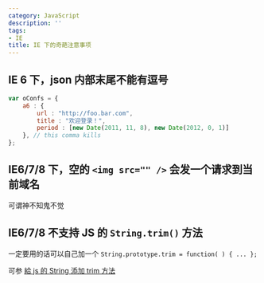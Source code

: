 ```yaml
---
category: JavaScript
description: ''
tags:
- IE
title: IE 下的奇葩注意事项
---
```


## IE 6 下，json 内部末尾不能有逗号

```js
var oConfs = {
    a6 : {
        url : "http://foo.bar.com",
        title : "欢迎登录！",
        period : [new Date(2011, 11, 8), new Date(2012, 0, 1)]
    }, // this comma kills  
};
```

## IE6/7/8 下，空的 `<img src="" />` 会发一个请求到当前域名

可谓神不知鬼不觉

## IE6/7/8 不支持 JS 的 `String.trim()` 方法

一定要用的话可以自己加一个 `String.prototype.trim = function( ) { ... };`

可参 [給 js 的 String 添加 trim 方法](https://my.oschina.net/snandy/blog/12724)